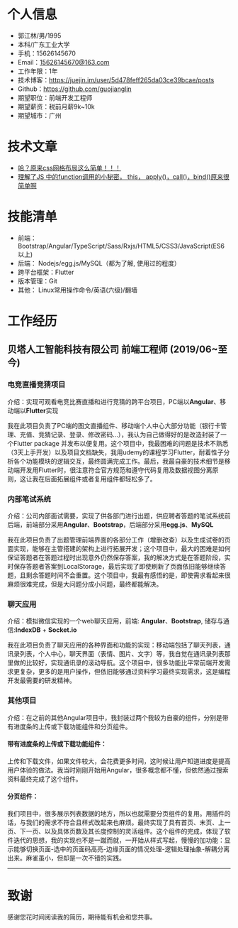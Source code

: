 # 个人信息

 - 郭江林/男/1995
 - 本科/广东工业大学
 - 手机：15626145670
- Email：15626145670@163.com
 - 工作年限：1年
 - 技术博客：https://juejin.im/user/5d478feff265da03ce39bcae/posts
 - Github：https://github.com/guojianglin
 - 期望职位：前端开发工程师
 - 期望薪资：税前月薪9k~10k
 - 期望城市：广州

# 技术文章
- [哈？原来css网格布局这么简单！！！](https://juejin.im/post/5d6d3417e51d4561c541a701)
- [理解了JS 中的function调用的小秘密， this， apply()，call()，bind()原来很简单啊](https://juejin.im/post/5d4facb6e51d4561ce5a1c17)

# 技能清单
- 前端：Bootstrap/Angular/TypeScript/Sass/Rxjs/HTML5/CSS3/JavaScript(ES6以上)
- 后端： Nodejs/egg.js/MySQL（都为了解, 使用过的程度）
- 跨平台框架：Flutter
- 版本管理：Git
- 其他： Linux常用操作命令/英语(六级)/翻墙

# 工作经历

## 贝塔人工智能科技有限公司 前端工程师 (2019/06~至今)

### 电竞直播竞猜项目
介绍：实现可观看电竞比赛直播和进行竞猜的跨平台项目，PC端以**Angular**、移动端以**Flutter**实现

我在此项目负责了PC端的图文直播组件、移动端个人中心大部分功能（银行卡管理、充值、竞猜记录、登录、修改密码...），我认为自己做得好的是改造封装了一个Flutter package 并发布以便复用。这个项目中，我最困难的问题是技术不熟悉（3天上手开发）以及项目文档缺失，我用udemy的课程学习Flutter，耐着性子分析各个功能模块的逻辑交互，最终圆满完成工作。最后，我最自豪的技术细节是移动端开发用Flutter时，很注意符合官方规范和遵守代码复用及数据视图分离原则，这让我在后面拓展组件或者复用组件都轻松多了。

### 内部笔试系统
介绍：公司内部面试需要，实现了供各部门进行出题，供应聘者答题的笔试系统前后端，前端部分采用**Angular**、**Bootstrap**，后端部分采用**egg.js**、**MySQL**

我在此项目负责了出题管理前端界面的各部分工作（增删改查）以及生成试卷的页面实现，能够在主管搭建的架构上进行拓展开发；这个项目中，最大的困难是如何保证答题者在答题过程时出现意外仍然保存答案，我的解决方式是在答题阶段，实时保存答题者答案到LocalStorage，最后实现了即使刷新了页面依旧能够继续答题，且剩余答题时间不会重置。这个项目中，我最有感悟的是，即使需求看起来很麻烦很难完成，但是大问题分成小问题，最终都能解决。

### 聊天应用
介绍：模拟微信实现的一个web聊天应用，前端: **Angular**、**Bootstrap**, 储存与通信:**IndexDB** + **Socket.io**

我在此项目负责了聊天应用的各种界面和功能的实现：移动端包括了聊天列表，通讯录列表，个人中心，聊天界面（表情、图片、文字）等，我自觉在通讯录列表那里做的比较好，实现通讯录的滚动导航。这个项目中，很多功能比平常前端开发需求更复杂，更多的是用户操作，但依旧能够通过资料学习最终实现需求，这是编程开发最需要的研发精神。

### 其他项目
介绍：在之前的其他Angular项目中，我封装过两个我较为自豪的组件，分别是带有进度条的上传或下载功能组件和分页组件。

#### 带有进度条的上传或下载功能组件：
上传和下载文件，如果文件较大，会花费更多时间，这时候让用户知道进度是提高用户体验的做法。我当时刚刚开始用Angular，很多概念都不懂，但依然通过搜索资料最终完成了这个组件。

#### 分页组件：
我们项目中，很多展示列表数据的地方，所以也就需要分页组件的复用。用插件的话，与我们的需求不符合且样式改起来也麻烦。最终实现了具有首页、末页、上一页、下一页、以及具体页数及其长度控制的灵活组件。这个组件的完成，体现了软件迭代的思想，我的实现也不是一蹴而就，一开始从样式写起，慢慢的加功能：显示能够切换页面-选中的页面码高亮-边缘页面的情况处理-逻辑处理抽象-解耦分离出来。麻雀虽小，但却是一次不错的实践。

---
# 致谢
感谢您花时间阅读我的简历，期待能有机会和您共事。